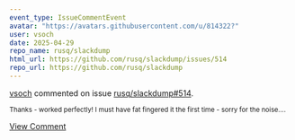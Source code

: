 ```yaml
---
event_type: IssueCommentEvent
avatar: "https://avatars.githubusercontent.com/u/814322?"
user: vsoch
date: 2025-04-29
repo_name: rusq/slackdump
html_url: https://github.com/rusq/slackdump/issues/514
repo_url: https://github.com/rusq/slackdump
---
```


<a href='https://github.com/vsoch' target='_blank'>vsoch</a> commented on issue <a href='https://github.com/rusq/slackdump/issues/514' target='_blank'>rusq/slackdump#514</a>.

<small>Thanks - worked perfectly! I must have fat fingered it the first time - sorry for the noise....</small>

<a href='https://github.com/rusq/slackdump/issues/514' target='_blank'>View Comment</a>